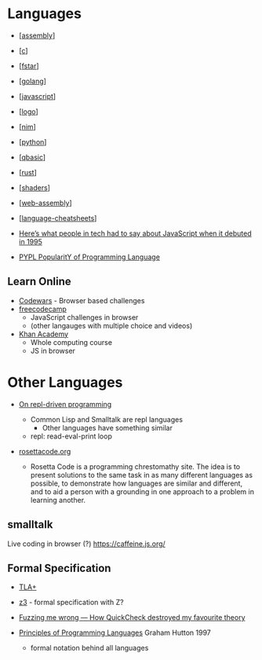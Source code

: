 Languages
=========

* [[assembly]]
* [[c]]
* [[fstar]]
* [[golang]]
* [[javascript]]
* [[logo]]
* [[nim]]
* [[python]]
* [[qbasic]]
* [[rust]]
* [[shaders]]
* [[web-assembly]]

* [[language-cheatsheets]]

* [Here’s what people in tech had to say about JavaScript when it debuted in 1995](https://medium.com/dailyjs/heres-what-people-in-tech-had-to-say-about-javascript-when-it-debuted-in-1995-a4b81dc05b71)
* [PYPL PopularitY of Programming Language](http://pypl.github.io/PYPL.html)

Learn Online
------------

* [Codewars](https://www.codewars.com/) - Browser based challenges
* [freecodecamp](https://www.freecodecamp.org/)
    * JavaScript challenges in browser
    * (other langauges with multiple choice and videos)
* [Khan Academy](https://www.khanacademy.org/)
    * Whole computing course
    * JS in browser



Other Languages
===============

* [On repl-driven programming](http://mikelevins.github.io/posts/2020-12-18-repl-driven/)
    * Common Lisp and Smalltalk are repl languages
        * Other languages have something similar
    * repl: read-eval-print loop

* [rosettacode.org](http://rosettacode.org)
    * Rosetta Code is a programming chrestomathy site. The idea is to present solutions to the same task in as many different languages as possible, to demonstrate how languages are similar and different, and to aid a person with a grounding in one approach to a problem in learning another.




smalltalk
---------
Live coding in browser (?)
https://caffeine.js.org/


Formal Specification
--------------------

* [TLA+](https://learntla.com/)
* [z3](https://research.nccgroup.com/2021/01/29/software-verification-and-analysis-using-z3/) - formal specification with Z?
* [Fuzzing me wrong — How QuickCheck destroyed my favourite theory](https://thma.github.io/posts/2021-01-30-How-QuickCheck-destroyed-my-favourite-theory.html)


* [Principles of Programming Languages](http://www.cs.nott.ac.uk/~pszgmh/popl.pdf) Graham Hutton 1997
    * formal notation behind all languages




[//begin]: # "Autogenerated link references for markdown compatibility"
[assembly]: assembly.md "Assembly Code"
[c]: c.md "c"
[fstar]: fstar.md "F*"
[golang]: golang.md "Golang"
[javascript]: javascript.md "javascript"
[logo]: logo.md "Logo"
[nim]: nim.md "NIM"
[python]: python.md "python3"
[qbasic]: qbasic.md "qbasic"
[rust]: rust.md "Rust"
[shaders]: shaders.md "Shaders"
[web-assembly]: web-assembly.md "WebAssembly"
[language-cheatsheets]: language-cheatsheets.md "Language Cheatsheets"
[//end]: # "Autogenerated link references"